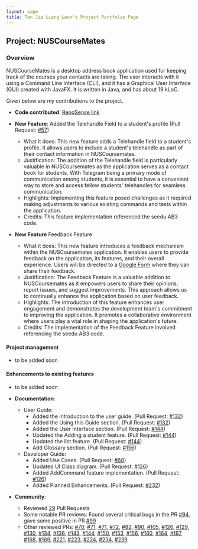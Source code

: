```yaml
---
layout: page
title: Tan Jia Liang Leon's Project Portfolio Page
---
```


## Project: NUSCourseMates

### Overview
NUSCourseMates is a desktop address book application used for keeping track of the courses your contacts are taking.
The user interacts with it using a Command Line Interface (CLI), and it has a Graphical User Interface (GUI) created with JavaFX.
It is written in Java, and has about 19 kLoC.

Given below are my contributions to the project.

* **Code contributed**: [RepoSense link](https://nus-cs2103-ay2324s1.github.io/tp-dashboard/?search=leontan2&breakdown=true)

* **New Feature**: Added the Telehandle Field to a student's profile (Pull Request: [#57](https://github.com/AY2324S1-CS2103T-T17-4/tp/pull/75))
  * What it does: This new feature adds a Telehandle field to a student's profile. It allows users to include a student's telehandle as part of their contact information in NUSCoursemates.
  * Justification: The addition of the Telehandle field is particularly valuable in NUSCoursemates as the application serves as a contact book for students. With Telegram being a primary mode of communication among students, it is essential to have a convenient way to store and access fellow students' telehandles for seamless communication.
  * Highlights:  Implementing this feature posed challenges as it required making adjustments to various existing commands and tests within the application.
  * Credits: This feature implementation referenced the seedu AB3 code.


* **New Feature** Feedback Feature
  * What it does: This new feature introduces a feedback mechanism within the NUSCoursemates application. It enables users to provide feedback on the application, its features, and their overall experience. Users will be directed to a [Google Form](https://forms.gle/ymKYKfXse5PoPhvW6) where they can share their feedback.
  * Justification: The Feedback Feature is a valuable addition to NUSCoursemates as it empowers users to share their opinions, report issues, and suggest improvements. This approach allows us to continually enhance the application based on user feedback.
  * Highlights: The introduction of this feature enhances user engagement and demonstrates the development team's commitment to improving the application. It promotes a collaborative environment where users play a vital role in shaping the application's future.
  * Credits: The implementation of the Feedback Feature involved referencing the seedu AB3 code.

#### Project management
* to be added soon

#### Enhancements to existing features
* to be added soon

* **Documentation**:
  * User Guide:
    * Added the introduction to the user guide. (Pull Request: [#132](https://github.com/AY2324S1-CS2103T-T17-4/tp/pull/132))
    * Added the Using this Guide section. (Pull Request: [#132](https://github.com/AY2324S1-CS2103T-T17-4/tp/pull/132))
    * Added the User Interface section. (Pull Request: [#144](https://github.com/AY2324S1-CS2103T-T17-4/tp/pull/144))
    * Updated the Adding a student feature. (Pull Request: [#144](https://github.com/AY2324S1-CS2103T-T17-4/tp/pull/144))
    * Updated the list feature. (Pull Request: [#144](https://github.com/AY2324S1-CS2103T-T17-4/tp/pull/144))
    * Add Glossary section. (Pull Request: [#156](https://github.com/AY2324S1-CS2103T-T17-4/tp/pull/156))
  * Developer Guide:
    * Added Use Cases. (Pull Request: [#60](https://github.com/AY2324S1-CS2103T-T17-4/tp/pull/60))
    * Updated UI Class diagram. (Pull Request: [#126](https://github.com/AY2324S1-CS2103T-T17-4/tp/pull/126))
    * Added AddCommand feature implementation. (Pull Request: [#126](https://github.com/AY2324S1-CS2103T-T17-4/tp/pull/126))
    * Added Planned Enhancements. (Pull Request: [#232](https://github.com/AY2324S1-CS2103T-T17-4/tp/pull/232))

* **Community**:
  * Reviewed [29](https://github.com/AY2324S1-CS2103T-T17-4/tp/pulls?q=is%3Apr+is%3Aclosed+reviewed-by%3Aleontan2) Pull Requests
  * Some notable PR reviews: Found several critical bugs in the PR [#94](https://github.com/AY2324S1-CS2103T-T17-4/tp/pull/94), gave some positive in PR [#99](https://github.com/AY2324S1-CS2103T-T17-4/tp/pull/99) 
  * Other reviewed PRs: [#70](https://github.com/AY2324S1-CS2103T-T17-4/tp/pull/70), [#71](https://github.com/AY2324S1-CS2103T-T17-4/tp/pull/71), [#71](https://github.com/AY2324S1-CS2103T-T17-4/tp/pull/71), [#72](https://github.com/AY2324S1-CS2103T-T17-4/tp/pull/72), [#82](https://github.com/AY2324S1-CS2103T-T17-4/tp/pull/82), [#90](https://github.com/AY2324S1-CS2103T-T17-4/tp/pull/90), [#105](https://github.com/AY2324S1-CS2103T-T17-4/tp/pull/105), [#126](https://github.com/AY2324S1-CS2103T-T17-4/tp/pull/126), [#129](https://github.com/AY2324S1-CS2103T-T17-4/tp/pull/129), [#130](https://github.com/AY2324S1-CS2103T-T17-4/tp/pull/130), [#134](https://github.com/AY2324S1-CS2103T-T17-4/tp/pull/134), [#136](https://github.com/AY2324S1-CS2103T-T17-4/tp/pull/136), [#143](https://github.com/AY2324S1-CS2103T-T17-4/tp/pull/143), [#144](https://github.com/AY2324S1-CS2103T-T17-4/tp/pull/144), [#150](https://github.com/AY2324S1-CS2103T-T17-4/tp/pull/150), [#153](https://github.com/AY2324S1-CS2103T-T17-4/tp/pull/153), [#156](https://github.com/AY2324S1-CS2103T-T17-4/tp/pull/156), [#160](https://github.com/AY2324S1-CS2103T-T17-4/tp/pull/160), [#164](https://github.com/AY2324S1-CS2103T-T17-4/tp/pull/164), [#167](https://github.com/AY2324S1-CS2103T-T17-4/tp/pull/167), [#168](https://github.com/AY2324S1-CS2103T-T17-4/tp/pull/168), [#169](https://github.com/AY2324S1-CS2103T-T17-4/tp/pull/169), [#221](https://github.com/AY2324S1-CS2103T-T17-4/tp/pull/221), [#223](https://github.com/AY2324S1-CS2103T-T17-4/tp/pull/223), [#224](https://github.com/AY2324S1-CS2103T-T17-4/tp/pull/224), [#234](https://github.com/AY2324S1-CS2103T-T17-4/tp/pull/234), [#239](https://github.com/AY2324S1-CS2103T-T17-4/tp/pull/239)
